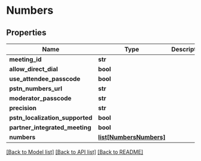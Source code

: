# Numbers

## Properties
Name | Type | Description | Notes
------------ | ------------- | ------------- | -------------
**meeting_id** | **str** |  | [optional] 
**allow_direct_dial** | **bool** |  | [optional] 
**use_attendee_passcode** | **bool** |  | [optional] 
**pstn_numbers_url** | **str** |  | [optional] 
**moderator_passcode** | **str** |  | [optional] 
**precision** | **str** |  | [optional] 
**pstn_localization_supported** | **bool** |  | [optional] 
**partner_integrated_meeting** | **bool** |  | [optional] 
**numbers** | [**list[NumbersNumbers]**](NumbersNumbers.md) |  | [optional] 

[[Back to Model list]](../README.md#documentation-for-models) [[Back to API list]](../README.md#documentation-for-api-endpoints) [[Back to README]](../README.md)


